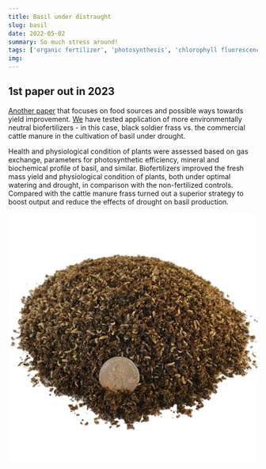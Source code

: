 ```yaml
---
title: Basil under distraught
slug: basil
date: 2022-05-02
summary: So much stress around!
tags: ['organic fertilizer', 'photosynthesis', 'chlorophyll fluorescence', 'polyphenols', 'antioxidant activity', 'minerals', 'plant physiology', 'collaboration', 'abiotic stress']
img:
---
```


## 1st paper out in 2023

[Another paper](https://doi.org/10.1371/journal.pone.0280037) that focuses on food sources and possible ways towards yield improvement. [We](https://puls.edu.pl/en/phd/faculty-food-science-and-nutrition) have tested application of more environmentally neutral biofertilizers - in this case, black soldier frass vs. the commercial cattle manure in the cultivation of basil under drought.

Health and physiological condition of plants were assessed based on gas exchange, parameters for photosynthetic efficiency, mineral and biochemical profile of basil, and similar. Biofertilizers improved the fresh mass yield and physiological condition of plants, both under optimal watering and drought, in comparison with the non-fertilized controls. Compared with the cattle manure frass turned out a superior strategy to boost output and reduce the effects of drought on basil production.

![published](./frass.webp "Commercial black soldier fly frass product. A penny for ~~your thoguhts~~ scale")